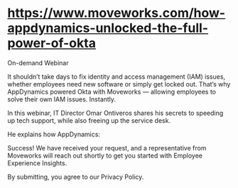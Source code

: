 # https://www.moveworks.com/how-appdynamics-unlocked-the-full-power-of-okta

On-demand Webinar

It shouldn’t take days to fix identity and access management (IAM) issues, whether employees need new software or simply get locked out. That’s why AppDynamics powered Okta with Moveworks — allowing employees to solve their own IAM issues. Instantly.

In this webinar, IT Director Omar Ontiveros shares his secrets to speeding up tech support, while also freeing up the service desk.

He explains how AppDynamics:

Success! We have received your request, and a representative from Moveworks will reach out shortly to get you started with Employee Experience Insights.

By submitting, you agree to our Privacy Policy.

